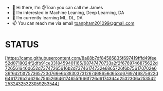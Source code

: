- 👋 Hi there, I’m @Toan you can call me James  
- 👀 I’m interested in Machine Leaning, Deep Learning, DA 
- 🌱 I’m currently learning ML, DL, DA 
- 📫 You can reach me via email toanpham201099@gmail.com 
# STATUS 
 [https://camo.githubusercontent.com/8a68b7df84585835f697419fffd49fee52d0718024f2dfb91ce3318459401165/68747470733a2f2f6769746875622d726561646d652d73747265616b2d73746174732e6865726f6b756170702e636f6d2f3f757365723d766e6b38303731267468656d653d6769746875622d6461726b2d626c756526646174655f666f726d61743d4d2532306a25354225324325323059253544]
